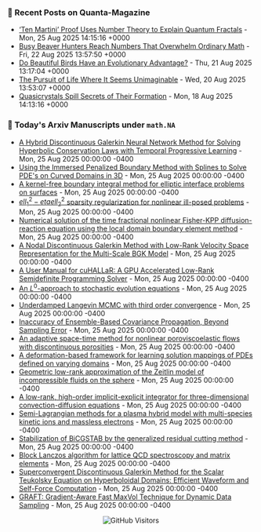 ### 📝 Recent Posts on Quanta-Magazine
<!-- quanta starts -->
* <a href="https://www.quantamagazine.org/ten-martini-proof-uses-number-theory-to-explain-quantum-fractals-20250825/">‘Ten Martini’ Proof Uses Number Theory to Explain Quantum Fractals</a> - Mon, 25 Aug 2025 14:15:16 +0000
* <a href="https://www.quantamagazine.org/busy-beaver-hunters-reach-numbers-that-overwhelm-ordinary-math-20250822/">Busy Beaver Hunters Reach Numbers That Overwhelm Ordinary Math</a> - Fri, 22 Aug 2025 13:57:50 +0000
* <a href="https://www.quantamagazine.org/do-beautiful-birds-have-an-evolutionary-advantage-20250821/">Do Beautiful Birds Have an Evolutionary Advantage?</a> - Thu, 21 Aug 2025 13:17:04 +0000
* <a href="https://www.quantamagazine.org/the-pursuit-of-life-where-it-seems-unimaginable-20250820/">The Pursuit of Life Where It Seems Unimaginable</a> - Wed, 20 Aug 2025 13:53:07 +0000
* <a href="https://www.quantamagazine.org/quasicrystals-spill-secrets-of-their-formation-20250818/">Quasicrystals Spill Secrets of Their Formation</a> - Mon, 18 Aug 2025 14:13:16 +0000
<!-- quanta ends -->


### 📝 Today's Arxiv Manuscripts under ``math.NA``
<!-- arxiv-math-na starts -->
* <a href="https://arxiv.org/abs/2508.16032">A Hybrid Discontinuous Galerkin Neural Network Method for Solving Hyperbolic Conservation Laws with Temporal Progressive Learning</a> - Mon, 25 Aug 2025 00:00:00 -0400
* <a href="https://arxiv.org/abs/2508.16060">Using the Immersed Penalized Boundary Method with Splines to Solve PDE's on Curved Domains in 3D</a> - Mon, 25 Aug 2025 00:00:00 -0400
* <a href="https://arxiv.org/abs/2508.16061">A kernel-free boundary integral method for elliptic interface problems on surfaces</a> - Mon, 25 Aug 2025 00:00:00 -0400
* <a href="https://arxiv.org/abs/2508.16163">$ell_{1}^{2}-etaell_{2}^{2}$ sparsity regularization for nonlinear ill-posed problems</a> - Mon, 25 Aug 2025 00:00:00 -0400
* <a href="https://arxiv.org/abs/2508.16241">Numerical solution of the time fractional nonlinear Fisher-KPP diffusion-reaction equation using the local domain boundary element method</a> - Mon, 25 Aug 2025 00:00:00 -0400
* <a href="https://arxiv.org/abs/2508.16564">A Nodal Discontinuous Galerkin Method with Low-Rank Velocity Space Representation for the Multi-Scale BGK Model</a> - Mon, 25 Aug 2025 00:00:00 -0400
* <a href="https://arxiv.org/abs/2508.15951">A User Manual for cuHALLaR: A GPU Accelerated Low-Rank Semidefinite Programming Solver</a> - Mon, 25 Aug 2025 00:00:00 -0400
* <a href="https://arxiv.org/abs/2508.16458">An $L^0$-approach to stochastic evolution equations</a> - Mon, 25 Aug 2025 00:00:00 -0400
* <a href="https://arxiv.org/abs/2508.16485">Underdamped Langevin MCMC with third order convergence</a> - Mon, 25 Aug 2025 00:00:00 -0400
* <a href="https://arxiv.org/abs/2508.16567">Inaccuracy of Ensemble-Based Covariance Propagation, Beyond Sampling Error</a> - Mon, 25 Aug 2025 00:00:00 -0400
* <a href="https://arxiv.org/abs/2409.13420">An adaptive space-time method for nonlinear poroviscoelastic flows with discontinuous porosities</a> - Mon, 25 Aug 2025 00:00:00 -0400
* <a href="https://arxiv.org/abs/2412.01379">A deformation-based framework for learning solution mappings of PDEs defined on varying domains</a> - Mon, 25 Aug 2025 00:00:00 -0400
* <a href="https://arxiv.org/abs/2412.08182">Geometric low-rank approximation of the Zeitlin model of incompressible fluids on the sphere</a> - Mon, 25 Aug 2025 00:00:00 -0400
* <a href="https://arxiv.org/abs/2503.04932">A low-rank, high-order implicit-explicit integrator for three-dimensional convection-diffusion equations</a> - Mon, 25 Aug 2025 00:00:00 -0400
* <a href="https://arxiv.org/abs/2504.04282">Semi-Lagrangian methods for a plasma hybrid model with multi-species kinetic ions and massless electrons</a> - Mon, 25 Aug 2025 00:00:00 -0400
* <a href="https://arxiv.org/abs/2508.13536">Stabilization of BiCGSTAB by the generalized residual cutting method</a> - Mon, 25 Aug 2025 00:00:00 -0400
* <a href="https://arxiv.org/abs/2412.04444">Block Lanczos algorithm for lattice QCD spectroscopy and matrix elements</a> - Mon, 25 Aug 2025 00:00:00 -0400
* <a href="https://arxiv.org/abs/2503.11523">Superconvergent Discontinuous Galerkin Method for the Scalar Teukolsky Equation on Hyperboloidal Domains: Efficient Waveform and Self-Force Computation</a> - Mon, 25 Aug 2025 00:00:00 -0400
* <a href="https://arxiv.org/abs/2508.13653">GRAFT: Gradient-Aware Fast MaxVol Technique for Dynamic Data Sampling</a> - Mon, 25 Aug 2025 00:00:00 -0400
<!-- arxiv-math-na ends -->

<div align="center">
  
![GitHub Visitors](https://api.visitorbadge.io/api/visitors?path=https%3A%2F%2Fgithub.com%2Flowrank&label=profile%20views&labelColor=%231e1e2e&countColor=%23cba6f7)



</div>
